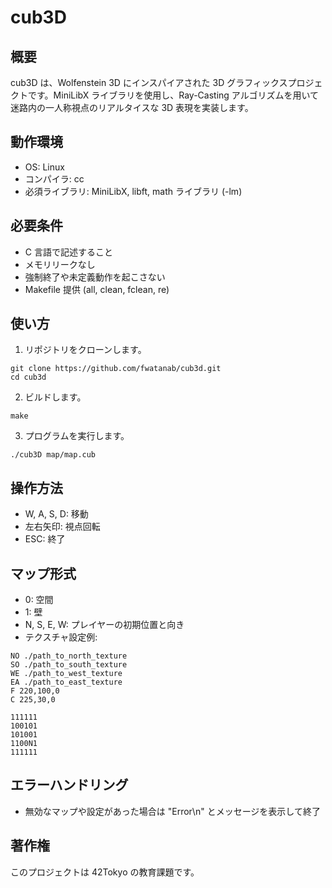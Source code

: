 # cub3D

## 概要
cub3D は、Wolfenstein 3D にインスパイアされた 3D グラフィックスプロジェクトです。MiniLibX ライブラリを使用し、Ray-Casting アルゴリズムを用いて迷路内の一人称視点のリアルタイスな 3D 表現を実装します。

## 動作環境
- OS: Linux
- コンパイラ: cc
- 必須ライブラリ: MiniLibX, libft, math ライブラリ (-lm)

## 必要条件
- C 言語で記述すること
- メモリリークなし
- 強制終了や未定義動作を起こさない
- Makefile 提供 (all, clean, fclean, re)

## 使い方
1. リポジトリをクローンします。
```
git clone https://github.com/fwatanab/cub3d.git
cd cub3d
```
2. ビルドします。
```
make
```
3. プログラムを実行します。
```
./cub3D map/map.cub
```

## 操作方法
- W, A, S, D: 移動
- 左右矢印: 視点回転
- ESC: 終了

## マップ形式
- 0: 空間
- 1: 壁
- N, S, E, W: プレイヤーの初期位置と向き
- テクスチャ設定例:
```
NO ./path_to_north_texture
SO ./path_to_south_texture
WE ./path_to_west_texture
EA ./path_to_east_texture
F 220,100,0
C 225,30,0

111111
100101
101001
1100N1
111111
```

## エラーハンドリング
- 無効なマップや設定があった場合は "Error\n" とメッセージを表示して終了

## 著作権
このプロジェクトは 42Tokyo の教育課題です。

